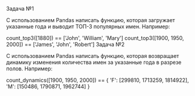 Задача №1

С использованием Pandas написать функцию, которая загружает указанные года и выводит ТОП-3 популярных имен. Например:

count_top3([1880]) == ['John', 'William', 'Mary']
count_top3([1900, 1950, 2000]) == ['James', 'John', 'Robert']
Задача №2

С использованием Pandas написать функцию, которая возвращает динамику изменения количества имен за указанные года в разрезе полов. Например:

count_dynamics([1900, 1950, 2000]) == {
  'F': [299810, 1713259, 1814922],
  'M': [150486, 1790871, 1962744]
}